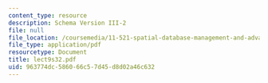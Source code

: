 ```yaml
---
content_type: resource
description: Schema Version III-2
file: null
file_location: /coursemedia/11-521-spatial-database-management-and-advanced-geographic-information-systems-spring-2003/963774dc586066c57d45d8d02a46c632_lect9s32.pdf
file_type: application/pdf
resourcetype: Document
title: lect9s32.pdf
uid: 963774dc-5860-66c5-7d45-d8d02a46c632
---
```

